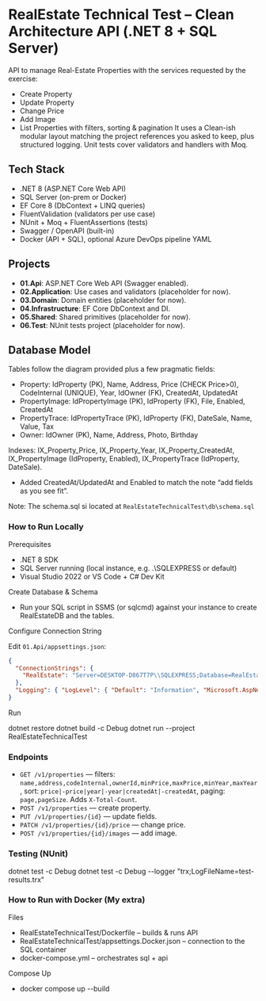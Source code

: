# RealEstate Technical Test – Clean Architecture API (.NET 8 + SQL Server)

API to manage Real-Estate Properties with the services requested by the exercise:
- Create Property
- Update Property
- Change Price
- Add Image
- List Properties with filters, sorting & pagination
It uses a Clean-ish modular layout matching the project references you asked to keep, plus structured logging. Unit tests cover validators and handlers with Moq.

## Tech Stack

- .NET 8 (ASP.NET Core Web API)
- SQL Server (on-prem or Docker)
- EF Core 8 (DbContext + LINQ queries)
- FluentValidation (validators per use case)
- NUnit + Moq + FluentAssertions (tests)
- Swagger / OpenAPI (built-in)
- Docker (API + SQL), optional Azure DevOps pipeline YAML

## Projects

- **01.Api**: ASP.NET Core Web API (Swagger enabled).
- **02.Application**: Use cases and validators (placeholder for now).
- **03.Domain**: Domain entities (placeholder for now).
- **04.Infrastructure**: EF Core DbContext and DI.
- **05.Shared**: Shared primitives (placeholder for now).
- **06.Test**: NUnit tests project (placeholder for now).

## Database Model

Tables follow the diagram provided plus a few pragmatic fields:

 - Property: IdProperty (PK), Name, Address, Price (CHECK Price>0), CodeInternal (UNIQUE), Year, IdOwner (FK), CreatedAt, UpdatedAt
 - PropertyImage: IdPropertyImage (PK), IdProperty (FK), File, Enabled, CreatedAt
 - PropertyTrace: IdPropertyTrace (PK), IdProperty (FK), DateSale, Name, Value, Tax
 - Owner: IdOwner (PK), Name, Address, Photo, Birthday

Indexes: IX_Property_Price, IX_Property_Year, IX_Property_CreatedAt,
IX_PropertyImage (IdProperty, Enabled), IX_PropertyTrace (IdProperty, DateSale).

- Added CreatedAt/UpdatedAt and Enabled to match the note “add fields as you see fit”.

Note: The schema.sql si located at `RealEstateTechnicalTest\db\schema.sql`

### How to Run Locally

Prerequisites
- .NET 8 SDK
- SQL Server running (local instance, e.g. .\SQLEXPRESS or default)
- Visual Studio 2022 or VS Code + C# Dev Kit

Create Database & Schema
- Run your SQL script in SSMS (or sqlcmd) against your instance to create RealEstateDB and the tables.

Configure Connection String

Edit `01.Api/appsettings.json`:

```json
{
  "ConnectionStrings": {
    "RealEstate": "Server=DESKTOP-D867T7P\\SQLEXPRESS;Database=RealEstateDB;Trusted_Connection=True;TrustServerCertificate=True;"
  },
  "Logging": { "LogLevel": { "Default": "Information", "Microsoft.AspNetCore": "Warning" } }
}
```
Run

dotnet restore
dotnet build -c Debug
dotnet run --project RealEstateTechnicalTest

### Endpoints

- `GET /v1/properties` — filters: `name,address,codeInternal,ownerId,minPrice,maxPrice,minYear,maxYear`, sort: `price|-price|year|-year|createdAt|-createdAt`, paging: `page,pageSize`. Adds `X-Total-Count`.
- `POST /v1/properties` — create property.
- `PUT /v1/properties/{id}` — update fields.
- `PATCH /v1/properties/{id}/price` — change price.
- `POST /v1/properties/{id}/images` — add image.

### Testing (NUnit)

dotnet test -c Debug
dotnet test -c Debug --logger "trx;LogFileName=test-results.trx"

### How to Run with Docker (My extra)

Files
- RealEstateTechnicalTest/Dockerfile – builds & runs API
- RealEstateTechnicalTest/appsettings.Docker.json – connection to the SQL container
- docker-compose.yml – orchestrates sql + api

Compose Up
- docker compose up --build

